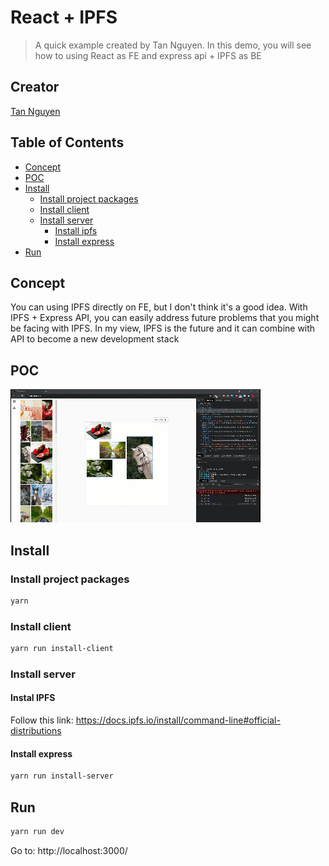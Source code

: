 # React + IPFS

> A quick example created by Tan Nguyen. In this demo, you will see how to using React as FE and express api + IPFS as BE

## Creator

[Tan Nguyen](https://github.com/tannguyen248)

## Table of Contents

- [Concept](#concept)
- [POC](#poc)
- [Install](#install)
  - [Install project packages](#install-project-packages)
  - [Install client](#install-client)
  - [Install server](#install-server)
    - [Install ipfs](#install-ipfs)
    - [Install express](#install-express)
- [Run](#run)

## Concept

You can using IPFS directly on FE, but I don't think it's a good idea. With IPFS + Express API, you can easily address future problems that you might be facing with IPFS. In my view, IPFS is the future and it can combine with API to become a new development stack

## POC

![proof-of-concept](demo.gif)

## Install

### Install project packages

```bash
yarn
```

### Install client

```bash
yarn run install-client
```

### Install server

#### Instal IPFS

Follow this link: https://docs.ipfs.io/install/command-line#official-distributions

#### Install express

```sh
yarn run install-server
```

## Run

```sh
yarn run dev
```

Go to: http://localhost:3000/

